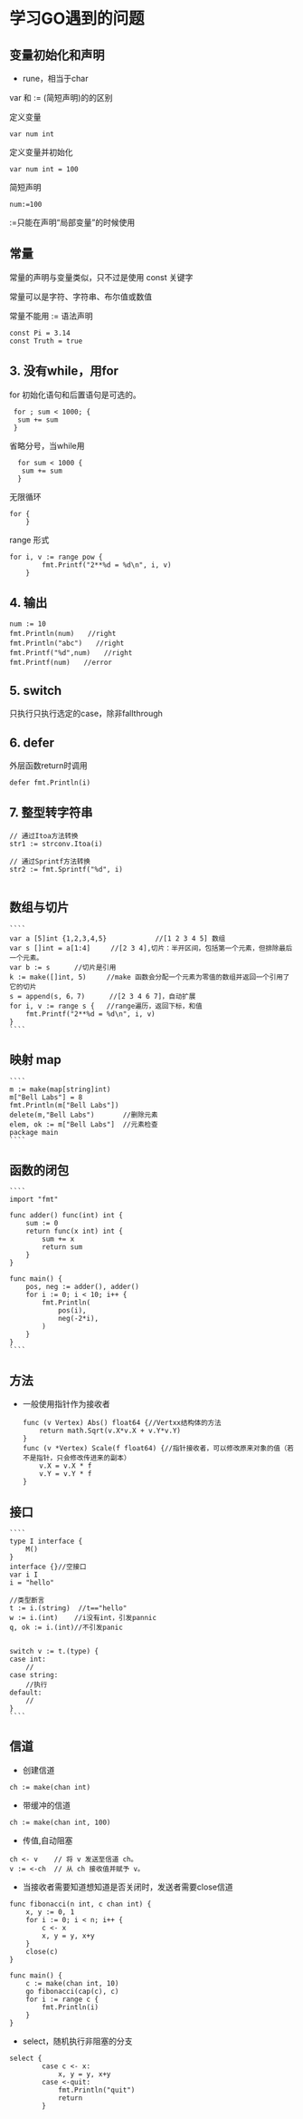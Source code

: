  # 学习GO遇到的问题

## 变量初始化和声明
- rune，相当于char

var 和 := (简短声明)的的区别


定义变量

````var num int````

定义变量并初始化

````var num int = 100````

简短声明

````num:=100````

:=只能在声明“局部变量”的时候使用


##  常量

常量的声明与变量类似，只不过是使用 const 关键字

常量可以是字符、字符串、布尔值或数值

常量不能用 := 语法声明

````
const Pi = 3.14
const Truth = true
````

## 3. 没有while，用for
for 初始化语句和后置语句是可选的。

````
 for ; sum < 1000; {
  sum += sum
 }
````
 省略分号，当while用
 
````
  for sum < 1000 {
   sum += sum
  }
````

无限循环

````
for {
	}
````

range 形式

````
for i, v := range pow {
		fmt.Printf("2**%d = %d\n", i, v)
	}
````

## 4. 输出

````
num := 10
fmt.Println(num)　　//right
fmt.Println("abc")　　//right
fmt.Printf("%d",num)　　//right
fmt.Printf(num)　　//error
````

## 5. switch

只执行只执行选定的case，除非fallthrough

## 6. defer

外层函数return时调用

````defer fmt.Println(i)````

## 7. 整型转字符串

````
// 通过Itoa方法转换
str1 := strconv.Itoa(i)

// 通过Sprintf方法转换
str2 := fmt.Sprintf("%d", i)
 
````

## 数组与切片

	````
	var a [5]int {1,2,3,4,5}            //[1 2 3 4 5] 数组
	var s []int = a[1:4]     //[2 3 4],切片：半开区间，包括第一个元素，但排除最后一个元素。
	var b := s		//切片是引用
	k := make([]int, 5)     //make 函数会分配一个元素为零值的数组并返回一个引用了它的切片	
	s = append(s, 6，7)  	//[2 3 4 6 7]，自动扩展
	for i, v := range s { 	//range遍历，返回下标，和值
		fmt.Printf("2**%d = %d\n", i, v)
	}
	````
## 映射 map
	````
	m := make(map[string]int)
	m["Bell Labs"] = 8
	fmt.Println(m["Bell Labs"])
	delete(m,"Bell Labs")		//删除元素
	elem, ok := m["Bell Labs"]	//元素检查
	package main
	````
## 函数的闭包
	````
	import "fmt"

	func adder() func(int) int {
		sum := 0
		return func(x int) int {
			sum += x
			return sum
		}
	}

	func main() {
		pos, neg := adder(), adder()
		for i := 0; i < 10; i++ {
			fmt.Println(
				pos(i),
				neg(-2*i),
			)
		}
	}
	````	

## 方法
- 一般使用指针作为接收者
	````
	func (v Vertex) Abs() float64 {//Vertxx结构体的方法
		return math.Sqrt(v.X*v.X + v.Y*v.Y)
	}
	func (v *Vertex) Scale(f float64) {//指针接收者，可以修改原来对象的值（若不是指针，只会修改传进来的副本）
		v.X = v.X * f
		v.Y = v.Y * f
	}
	````
	
## 接口
	````
	type I interface {
		M()
	}
	interface {}//空接口
	var i I
	i = "hello"
	
	//类型断言
	t := i.(string)  //t=="hello"
	w := i.(int)	//i没有int，引发pannic
	q, ok := i.(int)//不引发panic
	
	
	switch v := t.(type) {
	case int:
		//
	case string:
		//执行
	default:
		//
	}
	````
## 信道

- 创建信道

````
ch := make(chan int)

````

- 带缓冲的信道
````
ch := make(chan int, 100)

````

- 传值,自动阻塞


````
ch <- v    // 将 v 发送至信道 ch。
v := <-ch  // 从 ch 接收值并赋予 v。

````

- 当接收者需要知道想知道是否关闭时，发送者需要close信道
````
func fibonacci(n int, c chan int) {
	x, y := 0, 1
	for i := 0; i < n; i++ {
		c <- x
		x, y = y, x+y
	}
	close(c)
}

func main() {
	c := make(chan int, 10)
	go fibonacci(cap(c), c)
	for i := range c {
		fmt.Println(i)
	}
}

````

- select，随机执行非阻塞的分支
````
select {
		case c <- x:
			x, y = y, x+y
		case <-quit:
			fmt.Println("quit")
			return
		}

````
